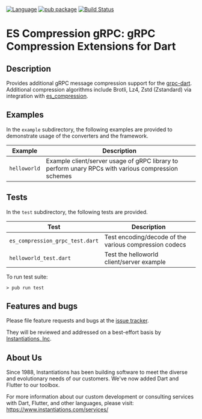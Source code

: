 [![Language](https://img.shields.io/badge/language-Dart-blue.svg)](https://dart.dev)
[![pub package](https://img.shields.io/pub/v/es_compression_grpc.svg)](https://pub.dartlang.org/packages/es_compression_grpc)
[![Build Status](https://www.travis-ci.com/instantiations/es_compression.svg?branch=master)](https://www.travis-ci.com/instantiations/es_compression)

# ES Compression gRPC: gRPC Compression Extensions for Dart

## Description
Provides additional gRPC message compression support for the [grpc-dart](https://pub.dev/packages/grpc). Additional
compression algorithms include Brotli, Lz4, Zstd (Zstandard) via integration with
[es_compression](https://pub.dev/packages/es_compression).

## Examples
In the `example` subdirectory, the following examples are provided to demonstrate usage of the converters and the
framework.

| Example          | Description                                                                                        |
| ---------------- | -------------------------------------------------------------------------------------------------- |
| `helloworld`     | Example client/server usage of gRPC library to perform unary RPCs with various compression schemes |

## Tests
In the `test` subdirectory, the following tests are provided.

| Test                            | Description                                             |
| --------------------------------| ------------------------------------------------------- |
| `es_compression_grpc_test.dart` | Test encoding/decode of the various compression codecs  |
| `helloworld_test.dart`          | Test the helloworld client/server example               |

To run test suite:
```console
> pub run test
```

## Features and bugs
Please file feature requests and bugs at the [issue tracker][tracker].

They will be reviewed and addressed on a best-effort basis by [Instantiations, Inc].

[tracker]: https://github.com/instantiations/es_compression_grpc/issues
[VAST Platform]: https://www.instantiations.com/vast-platform
[Instantiations, Inc]: https://www.instantiations.com

## About Us

Since 1988, Instantiations has been building software to meet the diverse and evolutionary needs of our customers. We've now added Dart and Flutter to our toolbox.
	
For more information about our custom development or consulting services with Dart, Flutter, and other languages, please visit: https://www.instantiations.com/services/
